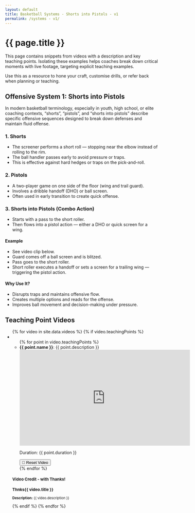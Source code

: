 ```yaml
---
layout: default
title: Basketball Systems - Shorts into Pistols - v1
permalink: /systems - v1/
---
```


<h1>{{ page.title }}</h1>

<p>
  This page contains snippets from videos with a description and key teaching points.
  Isolating these examples helps coaches break down critical moments with live footage, targeting explicit teaching examples.
</p>

<p>
  Use this as a resource to hone your craft, customise drills, or refer back when planning or teaching.
</p>

<h2>Offensive System 1: Shorts into Pistols</h2>

<p>
  In modern basketball terminology, especially in youth, high school, or elite coaching contexts, “shorts”, “pistols”, and “shorts into pistols” describe specific offensive sequences designed to break down defenses and maintain fluid offense.
</p>

<h3>1. Shorts</h3>
<ul>
  <li>The screener performs a short roll — stopping near the elbow instead of rolling to the rim.</li>
  <li>The ball handler passes early to avoid pressure or traps.</li>
  <li>This is effective against hard hedges or traps on the pick-and-roll.</li>
</ul>

<h3>2. Pistols</h3>
<ul>
  <li>A two-player game on one side of the floor (wing and trail guard).</li>
  <li>Involves a dribble handoff (DHO) or ball screen.</li>
  <li>Often used in early transition to create quick offense.</li>
</ul>

<h3>3. Shorts into Pistols (Combo Action)</h3>
<ul>
  <li>Starts with a pass to the short roller.</li>
  <li>Then flows into a pistol action — either a DHO or quick screen for a wing.</li>
</ul>

<h4>Example</h4>
<ul>
  <li>See video clip below.</li>
  <li>Guard comes off a ball screen and is blitzed.</li>
  <li>Pass goes to the short roller.</li>
  <li>Short roller executes a handoff or sets a screen for a trailing wing — triggering the pistol action.</li>
</ul>

<h4>Why Use It?</h4>
<ul>
  <li>Disrupts traps and maintains offensive flow.</li>
  <li>Creates multiple options and reads for the offense.</li>
  <li>Improves ball movement and decision-making under pressure.</li>
</ul>

<h2>Teaching Point Videos</h2>

<ul>
  {% for video in site.data.videos %}
    {% if video.teachingPoints %}
      <li>
        <ul>
          {% for point in video.teachingPoints %}
            <li>
              <strong>{{ point.name }}</strong>: {{ point.description }}<br>
              <iframe id="video-{{ video.id }}-{{ point.start }}-{{ point.end }}" width="560" height="315"
                src="https://www.youtube.com/embed/{{ video.id }}?start={{ point.start }}&end={{ point.end }}"
                title="Basketball For Coaches"
                frameborder="0"
                allow="accelerometer; autoplay; clipboard-write; encrypted-media; gyroscope; picture-in-picture"
                allowfullscreen>
              </iframe>
              <p>Duration: {{ point.duration }}</p>
              <button onclick="resetVideo('video-{{ video.id }}-{{ point.start }}-{{ point.end }}')">🔁 Reset Video</button>
            </li>
          {% endfor %}
        </ul>
        <div style="font-size: 0.8em; margin-top: 10px;">
          <h3>Video Credit - with Thanks!</h3>
          <h3>Thnks{{ video.title }}</h3>
          <p><strong>Description:</strong> {{ video.description }}</p>
        </div>
      </li>
    {% endif %}
  {% endfor %}
</ul>

<script>
  function resetVideo(id) {
    const iframe = document.getElementById(id);
    const src = iframe.src;
    iframe.src = src;
  }
</script>